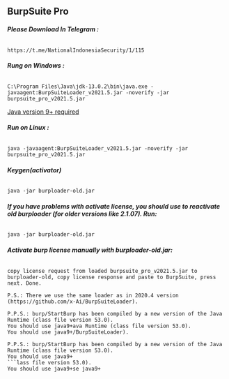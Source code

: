 ## BurpSuite Pro

###### ***Please Download In Telegram :***

```
https://t.me/NationalIndonesiaSecurity/1/115
```

###### ***Rung on Windows :***

```
C:\Program Files\Java\jdk-13.0.2\bin\java.exe -javaagent:BurpSuiteLoader_v2021.5.jar -noverify -jar burpsuite_pro_v2021.5.jar
```

[ Java version 9+ required ](filehorse.com/download-java-development-kit-64/46499/download)

###### ***Run on Linux :***

```
java -javaagent:BurpSuiteLoader_v2021.5.jar -noverify -jar burpsuite_pro_v2021.5.jar
```

###### ***Keygen(activator)***

```
java -jar burploader-old.jar
```

###### ***If you have problems with activate license, you should use to reactivate old burploader (for older versions like 2.1.07). Run:***

```
java -jar burploader-old.jar
```

###### ***Activate burp license manually with burploader-old.jar:***

```
copy license request from loaded burpsuite_pro_v2021.5.jar to burploader-old, copy license response and paste to BurpSuite, press next. Done.

P.S.: There we use the same loader as in 2020.4 version (https://github.com/x-Ai/BurpSuiteLoader).

P.P.S.: burp/StartBurp has been compiled by a new version of the Java Runtime (class file version 53.0).
You should use java9+ava Runtime (class file version 53.0).
You should use java9+/BurpSuiteLoader).

P.P.S.: burp/StartBurp has been compiled by a new version of the Java Runtime (class file version 53.0).
You should use java9+
```lass file version 53.0).
You should use java9+se java9+
